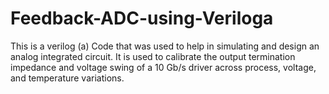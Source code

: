 # Feedback-ADC-using-Veriloga
This is a verilog (a) Code that was used to help in simulating and design an analog integrated circuit. It is used to calibrate the output termination impedance and voltage swing of a 10 Gb/s driver across process, voltage, and temperature variations.
